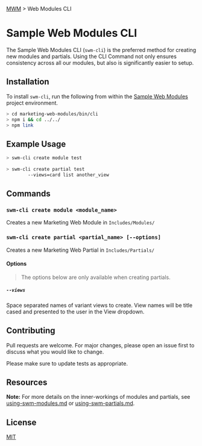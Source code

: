 [MWM](README.md) > Web Modules CLI

# Sample Web Modules CLI
The Sample Web Modules CLI (`swm-cli`) is the preferred method for creating new modules and partials. Using the CLI Command not only ensures consistency across all our modules, but also is significantly easier to setup.

## Installation

To install `swm-cli`, run the following from within the [Sample Web Modules](https://code.corp.sample.com/wpdev/marketing-web-modules/) project environment.

```bash
> cd marketing-web-modules/bin/cli
> npm i && cd ../../
> npm link
```

## Example Usage

```bash
> swm-cli create module test
        
> swm-cli create partial test
        --views=card list another_view
```
## Commands

### `swm-cli create module <module_name>`

Creates a new Marketing Web Module in `Includes/Modules/`

### `swm-cli create partial <partial_name> [--options]`

Creates a new Marketing Web Partial in `Includes/Partials/`

#### Options

> The options below are only available when creating partials.

##### `--views`

Space separated names of variant views to create. View names will be title cased and presented to the user in the View dropdown.

## Contributing
Pull requests are welcome. For major changes, please open an issue first to discuss what you would like to change.

Please make sure to update tests as appropriate.

## Resources
**Note:** For more details on the inner-workings of modules and partials, see [using-swm-modules.md](using-swm-modules.md) or [using-swm-partials.md](using-swm-partials.md).

## License
[MIT](https://choosealicense.com/licenses/mit/)